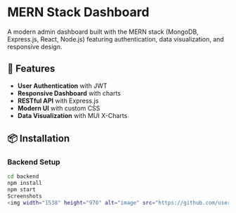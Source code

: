 # MERN Stack Dashboard

A modern admin dashboard built with the MERN stack (MongoDB, Express.js, React, Node.js) featuring authentication, data visualization, and responsive design.

## 🚀 Features

- **User Authentication** with JWT
- **Responsive Dashboard** with charts
- **RESTful API** with Express.js
- **Modern UI** with custom CSS
- **Data Visualization** with MUI X-Charts

## 📦 Installation

### Backend Setup
```bash
cd backend
npm install
npm start
Screenshots
<img width="1538" height="970" alt="image" src="https://github.com/user-attachments/assets/6693d666-8e09-4d38-9a45-d5c23966a222" />
